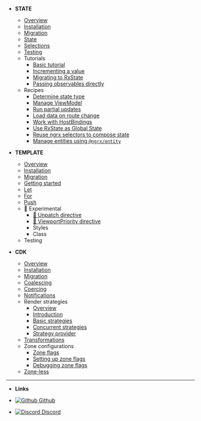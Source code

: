 <!-- - **@rx-angular/template [BETA]** -->

- **STATE**
  - [Overview](/web/state/overview.md)
  - [Installation](/web/state/installation.md)
  - [Migration](/web/state/migration.md)
  <!-- TODO: Getting started OR use basic tutorial -->
  <!-- - [Getting started](/web/state/getting-started.md) -->
  - [State](/web/state/state.md)
  - [Selections](/web/state/selections.md)
  <!-- TODO: Effects & Actions -->
  <!-- - [Effects](/) -->
  <!-- - [Actions](/) -->
  - [Testing](/web/state/testing.md)
  - Tutorials
    - [Basic tutorial](/web/state/tutorials/basic-tutorial.md)
    - [Incrementing a value](/web/state/tutorials/incrementing-value.md)
    - [Migrating to RxState](/web/state/tutorials/from-imperative-to-reactive.md)
    - [Passing observables directly](/web/state/tutorials/passing-observables.md)
  - Recipes
    - [Determine state type](/web/state/howtos/determine-state.md)
    - [Manage ViewModel](/web/state/howtos/manage-viewmodel.md)
    - [Run partial updates](/web/state/howtos/partial-updates.md)
    - [Load data on route change](/web/state/howtos/load-data-on-route-change.md)
    - [Work with HostBindings](/web/state/howtos/hostbindings.md)
    - [Use RxState as Global State](/web/state/howtos/rx-state-as-global-state.md)
    - [Reuse ngrx selectors to compose state](/web/state/integrations/compose-state-using-ngrx-selectors.md)
    - [Manage entities using `@ngrx/entity`](/web/state/integrations/manage-entities-ngrx.md)


- **TEMPLATE**
  - [Overview](/)
  - [Installation](/)
  - [Migration](/)
  - [Getting started](/)
  - [Let](/)
  - [For](/)
  - [Push](/)
  - 🔬 Experimental
    - [🧪 Unpatch directive](/)
    - [🧪 ViewportPriority directive](/)
    - Styles
    - Class
  - Testing

- **CDK**
  - [Overview](/web/cdk/overview.md)
  - [Installation](/web/cdk/installation.md) 
  - [Migration](/web/cdk/migration.md)
  - [Coalescing](/web/cdk/coalescing.md)
  - [Coercing](/web/cdk/coercing.md)
  - [Notifications](/web/cdk/notifications.md)
  - Render strategies
    - [Overview](/web/cdk/render-strategies/overview.md)
    - [Introduction](/web/cdk/render-strategies/introduction.md)
    - [Basic strategies](/web/cdk/render-strategies/basic-strategies.md)
    - [Concurrent strategies](/web/cdk/render-strategies/concurrent-strategies.md)
    - [Strategy provider](/web/cdk/render-strategies/strategy-provider.md)
  <!-- TODO: Template -->
  <!-- - [Template](/web/cdk/template.md) -->
  - [Transformations](/web/cdk/transformations/transformation-helpers.md)
  - Zone configurations
    - [Zone flags](/web/cdk/zone-configuration/zone-flags.md)
    - [Setting up zone flags](/web/cdk/zone-configuration/how-to-setup-zone-flags.md)
    - [Debugging zone flags](/web/cdk/zone-configuration/how-to-debug-zone-flags.md)
  - [Zone-less](/web/cdk/zone-less.md)
    
---

- **Links**

- [![Github](https://icongr.am/simple/github.svg?color=808080&size=24) Github](https://github.com/rx-angular/rx-angular)
- [![Discord](https://icongr.am/material/discord.svg?size=24&color=7289da) Discord](https://discord.com/invite/XWWGZsQ)
